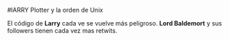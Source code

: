 #lARRY Plotter y la orden de Unix

El código de **Larry** cada ve se vuelve más peligroso.
**Lord Baldemort** y sus followers tienen cada vez mas retwits.
